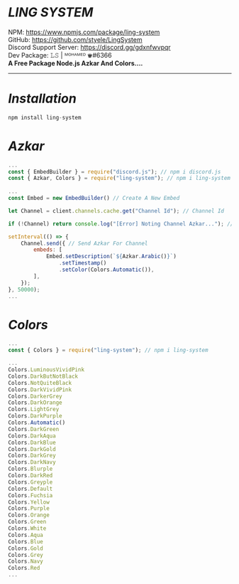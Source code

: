 # **_LING SYSTEM_**

NPM: https://www.npmjs.com/package/ling-system
<br>
GitHub: https://github.com/styele/LingSystem
<br>
Discord Support Server: https://discord.gg/gdxnfwvpqr
<br>
Dev Package: 𝙻𝚂  | ᴹᴼᴴᴬᴹᴱᴰ ♛#6366
<br>
**A Free Package Node.js Azkar And Colors....**
<hr>

# **_Installation_**

```js
npm install ling-system
```

# **_Azkar_**

```js
...
const { EmbedBuilder } = require("discord.js"); // npm i discord.js
const { Azkar, Colors } = require("ling-system"); // npm i ling-system
        
...
const Embed = new EmbedBuilder() // Create A New Embed

let Channel = client.channels.cache.get("Channel Id"); // Channel Id

if (!Channel) return console.log("[Error] Noting Channel Azkar..."); // Client Noting Channel For All Server Form Bot

setInterval(() => {
    Channel.send({ // Send Azkar For Channel 
        embeds: [
            Embed.setDescription(`${Azkar.Arabic()}`)
                .setTimestamp()
                .setColor(Colors.Automatic()),
        ],
    });
}, 50000);
...
```

# **_Colors_**

```js
...
const { Colors } = require("ling-system"); // npm i ling-system

...
Colors.LuminousVividPink
Colors.DarkButNotBlack
Colors.NotQuiteBlack
Colors.DarkVividPink
Colors.DarkerGrey
Colors.DarkOrange
Colors.LightGrey
Colors.DarkPurple
Colors.Automatic()
Colors.DarkGreen
Colors.DarkAqua
Colors.DarkBlue
Colors.DarkGold
Colors.DarkGrey
Colors.DarkNavy
Colors.Blurple
Colors.DarkRed
Colors.Greyple
Colors.Default
Colors.Fuchsia
Colors.Yellow
Colors.Purple
Colors.Orange
Colors.Green
Colors.White
Colors.Aqua
Colors.Blue
Colors.Gold
Colors.Grey
Colors.Navy
Colors.Red
...
```
